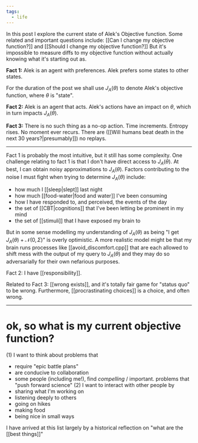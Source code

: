 ```yaml
---
tags:
  - life
---
```

In this post I explore the current state of Alek's Objective function.
Some related and important questions include: [[Can I change my objective function?]] and [[Should I change my objective function?]]
But it's impossible to measure diffs to my objective function without actually knowing what it's starting out as. 

**Fact 1:** 
Alek is an agent with preferences. Alek prefers some states to other states. 

For the duration of the post we shall use $J_A(\theta)$ to denote Alek's objective function, where $\theta$ is "state".

**Fact 2:**
Alek is an agent that acts. Alek's actions have an impact on $\theta$, which in turn impacts $J_A(\theta).$

**Fact 3:**
There is no such thing as a no-op action. 
Time increments. Entropy rises. No moment ever recurs. There are ([[Will humans beat death in the next 30 years?|presumably]]) no replays. 

---

Fact 1 is probably the most intuitive, but it still has some complexity.
One challenge relating to fact 1 is that I don't have direct access to $J_A(\theta)$.
At best, I can obtain noisy approximations to $J_A(\theta)$. 
Factors contributing to the noise I must fight when trying to determine $J_A(\theta)$ include:
- how much I [[sleep|slept]] last night
- how much [[food-water|food and water]] I've been consuming
- how I have responded to, and perceived, the events of the day
- the set of [[CBT|cognitions]] that I've been letting be prominent in my mind
- the set of [[stimuli]] that I have exposed my brain to 

But in some sense modelling my understanding of $J_A(\theta)$ as being "I get $J_A(\theta)+\mathcal{N}(0,\Sigma)$" is overly optimistic. A more realistic model might be that my brain runs processes like [[avoid_discomfort.cpp]] that are each allowed to shift mess with the output of my query to $J_A(\theta)$ and they may do so adversarially for their own nefarious purposes.

Fact 2: 
I have [[responsibility]].

Related to Fact 3:
[[wrong exists]], and it's totally fair game for "status quo" to be wrong. 
Furthermore, [[procrastinating choices]] is a choice, and often wrong. 

---

# ok, so what is my current objective function?

(1) I want to think about problems that 
- require "epic battle plans"
- are conducive to collaboration
- some people (including me!), find *compelling* / important. problems that "push forward science"
(2) I want to interact with other people by
- sharing what I'm working on
- listening deeply to others
- going on hikes
- making food
- being nice in small ways

I have arrived at this list largely by a historical reflection on "what are the [[best things]]"
